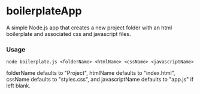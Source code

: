 # boilerplateApp
A simple Node.js app that creates a new project folder with an html boilerplate and associated css and javascript files.

### Usage
```
node boilerplate.js <folderName> <htmlName> <cssName> <javascriptName>
```
folderName defaults to "Project", htmlName defaults to "index.html", cssName defaults to "styles.css", and javascriptName defaults to "app.js" if left blank. 
